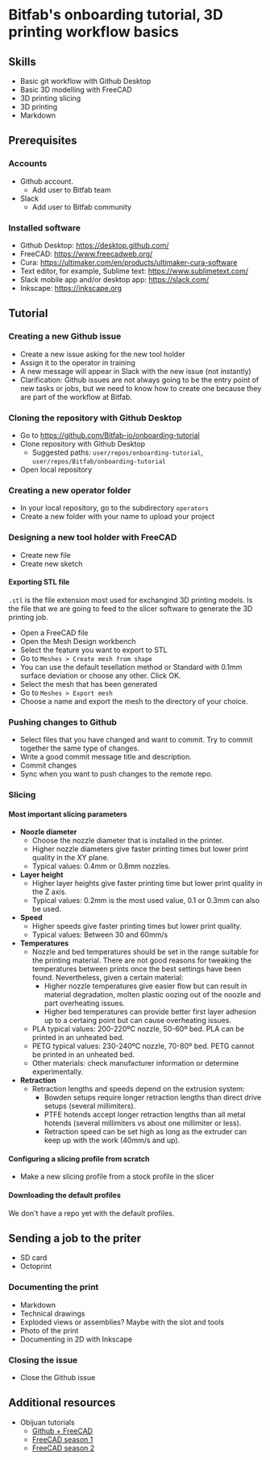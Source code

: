 # Bitfab's onboarding tutorial, 3D printing workflow basics


## Skills

* Basic git workflow with Github Desktop
* Basic 3D modelling with FreeCAD
* 3D printing slicing
* 3D printing
* Markdown


## Prerequisites


### Accounts

* Github account.
	* Add user to Bitfab team
* Slack
	* Add user to Bitfab community


### Installed software

* Github Desktop: https://desktop.github.com/
* FreeCAD: https://www.freecadweb.org/
* Cura: https://ultimaker.com/en/products/ultimaker-cura-software
* Text editor, for example, Sublime text: https://www.sublimetext.com/
* Slack mobile app and/or desktop app: https://slack.com/
* Inkscape: https://inkscape.org


## Tutorial


### Creating a new Github issue

* Create a new issue asking for the new tool holder
* Assign it to the operator in training
* A new message will appear in Slack with the new issue (not instantly)
* Clarification: Github issues are not always going to be the entry point of new tasks or jobs, but we need to know how to create one because they are part of the workflow at Bitfab.


### Cloning the repository with Github Desktop

* Go to https://github.com/Bitfab-io/onboarding-tutorial
* Clone repository with Github Desktop
	* Suggested paths: `user/repos/onboarding-tutorial`, `user/repos/Bitfab/onboarding-tutorial`
* Open local repository

### Creating a new operator folder

* In your local repository, go to the subdirectory `operators`
* Create a new folder with your name to upload your project

### Designing a new tool holder with FreeCAD

* Create new file
* Create new sketch

#### Exporting STL file

`.stl` is the file extension most used for exchangind 3D printing models. Is the file that we are going to feed to the slicer software to generate the 3D printing job.

* Open a FreeCAD file
* Open the Mesh Design workbench
* Select the feature you want to export to STL
* Go to `Meshes > Create mesh from shape`
* You can use the default tesellation method or Standard with 0.1mm surface deviation or choose any other. Click OK.
* Select the mesh that has been generated
* Go to `Meshes > Export mesh`
* Choose a name and export the mesh to the directory of your choice.

### Pushing changes to Github

* Select files that you have changed and want to commit. Try to commit together the same type of changes.
* Write a good commit message title and description.
* Commit changes
* Sync when you want to push changes to the remote repo.


### Slicing


#### Most important slicing parameters

* **Noozle diameter**
	* Choose the nozzle diameter that is installed in the printer.
	* Higher nozzle diameters give faster printing times but lower print quality in the XY plane.
	* Typical values: 0.4mm or 0.8mm nozzles.
* **Layer height**
	* Higher layer heights give faster printing time but lower print quality in the Z axis.
	* Typical values: 0.2mm is the most used value, 0.1 or 0.3mm can also be used.
* **Speed**
	* Higher speeds give faster printing times but lower print quality.
	* Typical values: Between 30 and 60mm/s
* **Temperatures**
	* Nozzle and bed temperatures should be set in the range suitable for the printing material. There are not good reasons for tweaking the temperatures between prints once the best settings have been found. Nevertheless, given a certain material: 
		* Higher nozzle temperatures give easier flow but can result in material degradation, molten plastic oozing out of the noozle and part overheating issues.
		* Higher bed temperatures can provide better first layer adhesion up to a certaing point but can cause overheating issues.
	* PLA typical values: 200-220ºC nozzle, 50-60º bed. PLA can be printed in an unheated bed.
	* PETG typical values: 230-240ºC nozzle, 70-80º bed. PETG cannot be printed in an unheated bed.
	* Other materials: check manufacturer information or determine experimentally.
* **Retraction**
	* Retraction lengths and speeds depend on the extrusion system:
		* Bowden setups require longer retraction lengths than direct drive setups (several millimiters).
		* PTFE hotends accept longer retraction lengths than all metal hotends (several millimiters vs about one millimiter or less).
		* Retraction speed can be set high as long as the extruder can keep up with the work (40mm/s and up).


#### Configuring a slicing profile from scratch

* Make a new slicing profile from a stock profile in the slicer


#### Downloading the default profiles

We don't have a repo yet with the default profiles.

## Sending a job to the priter

* SD card
* Octoprint

### Documenting the print

* Markdown
* Technical drawings
* Exploded views or assemblies? Maybe with the slot and tools
* Photo of the print
* Documenting in 2D with Inkscape

### Closing the issue

* Close the Github issue



## Additional resources

* Obijuan tutorials
	* [Github + FreeCAD](https://www.youtube.com/watch?v=7JCSnGJ5kkk&list=PLmnz0JqIMEzXThALT6gTUH1rlW1gS-GzU)
	* [FreeCAD season 1](https://www.youtube.com/watch?v=2_DbFzFV9D4&list=PLmnz0JqIMEzWQV-3ce9tVB_LFH9a91YHf)
	* [FreeCAD season 2](https://www.youtube.com/watch?v=tvevj-esu_E&list=PLmnz0JqIMEzUqEM-nxqhZoDaqszVXijOb)


